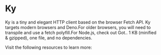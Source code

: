 # Ky

Ky is a tiny and elegant HTTP client based on the browser Fetch API. Ky targets modern browsers and Deno.For older browsers, you will need to transpile and use a fetch polyfill.For Node.js, check out Got.. 1 KB (minified & gzipped), one file, and no dependencies.

Visit the following resources to learn more: